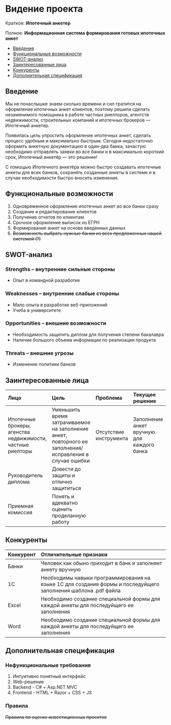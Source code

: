 # Видение проекта

Краткое: **Ипотечный анкетер**

Полное: **Информационная система формирования готовых ипотечных анкет**

* [Введение](#введение)
* [Функциональные возможности](#функциональные-возможности)
* [SWOT-анализ](#swot-анализ)
* [Заинтересованные лица](#заинтересованные-лица)
* [Конкуренты](#конкуренты)
* [Дополнительная спецификация](#дополнительная-спецификация)

## Введение

Мы не понаслышке знаем сколько времени и сил тратится на оформление ипотечных анкет клиентов, поэтому решили сделать незаменимого помощника в работе частных риелторов, агентств недвижимости, строительных компаний и ипотечных брокеров — Ипотечный анкетер.

Появилась цель упростить оформление ипотечных анкет, сделать процесс удобным и максимально быстрым. Сегодня недостаточно оформить анкетную документацию в один-два банка, зачастую необходимо отправлять заявки во все банки и в максимально короткий срок, Ипотечный анкетёр — это решение!

С помощью Ипотечного анкетёра можно быстро создавать ипотечные анкеты для всех банков, сохранять созданные анкеты в системе и в случае необходимости быстро вносить изменения.

## Функциональные возможности

1. Одновременное оформление ипотечных анкет во все банки сразу
2. Создание и редактирование клиентов
3. Получение отчетов по клиентам
4. Срочное оформление выписок из ЕГРН
5. Формирование анкет на основе введенных данных
6. ~~Возможность выбрать нужные банки из всех предложенных нашей системой (?)~~

## SWOT-анализ

### Strengths – внутренние сильные стороны

* Опыт в командной разработке

### Weaknesses – внутренние слабые стороны

* Мало опыта в разработке веб-приложений
* Учеба в университете

### Opportunities – внешние возможности

* Необходимость защитить диплом для получения степени бакалавра
* Наличие большого объема информации по реализации продукта

### Threats – внешние угрозы

* Изменение политики банков

## Заинтересованные лица

| Лицо                  | Цель                                                                                                          | Проблема       | Текущее решение                            |
|:-----------------------------------------------------------|:--------------------------------------------------------------------------------------------------------|:-------------- |:------------------------------------------ |
| Ипотечные брокеры, агенства недвижимости, частные риелторы | Уменьшить время затрачиваемое на заполнение анкет, повторного ее заполнения/исправления в случае ошибки |  Отсутствие инструмента  | Заполнение анкет вручную для каждого банка |
| Руководитель диплома  | Довести до защиты и отлично защититься                                                                                                       |                |  |
| Приемная комиссия     | Понять и адекватно оценить проделанную работу                                                                                                |                |  |

## Конкуренты

| Конкурент            | Отличительные признаки                                                                                         |
|:-------------------- |:-------------------------------------------------------------------------------------------------------------- |
| Банки                | Человек как обыно приходит в банк и заполняет анкету вручную                                                   |
| 1С                   | Необходимы навыки программирования на языке 1С для создания формы и последуйщего заполнения шаблона .pdf файла |
| Excel                | Необходимо создание специальной формы для каждой анкеты для последуйщего ее заполнения                         |
| Word                 | Необходимо создание специальной формы для каждой анкеты для последуйщего ее заполнения                         |

## Дополнительная спецификация

### Нефункциональные требования

1. Интуитивно понятный интерфейс
2. Web-решение
3. Backend - C# + Asp.NET MVC
4. Frontend - HTML + Razor + CSS + JS

### Правила

~~Правила по оценке инвестиционных проектов~~
